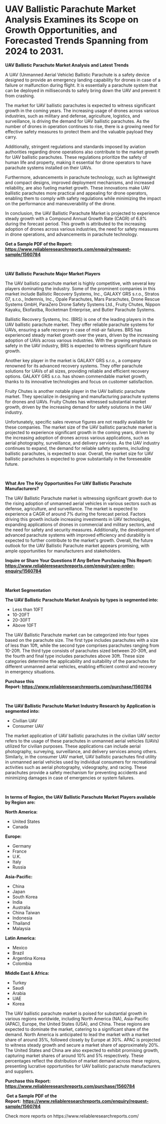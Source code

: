 <p><h1>UAV Ballistic Parachute Market Analysis Examines its Scope on Growth Opportunities, and Forecasted Trends Spanning from 2024 to 2031.</h1></p><p><strong>UAV Ballistic Parachute Market Analysis and Latest Trends</strong></p>
<p><p>A UAV (Unmanned Aerial Vehicle) Ballistic Parachute is a safety device designed to provide an emergency landing capability for drones in case of a failure or malfunction during flight. It is essentially a parachute system that can be deployed in milliseconds to safely bring down the UAV and prevent it from crashing.</p><p>The market for UAV ballistic parachutes is expected to witness significant growth in the coming years. The increasing usage of drones across various industries, such as military and defense, agriculture, logistics, and surveillance, is driving the demand for UAV ballistic parachutes. As the number of drones in operation continues to rise, there is a growing need for effective safety measures to protect them and the valuable payload they carry.</p><p>Additionally, stringent regulations and standards imposed by aviation authorities regarding drone operations also contribute to the market growth for UAV ballistic parachutes. These regulations prioritize the safety of human life and property, making it essential for drone operators to have parachute systems installed on their UAVs.</p><p>Furthermore, advancements in parachute technology, such as lightweight and compact designs, improved deployment mechanisms, and increased reliability, are also fueling market growth. These innovations make UAV ballistic parachutes more practical and appealing for drone operators, enabling them to comply with safety regulations while minimizing the impact on the performance and maneuverability of the drone.</p><p>In conclusion, the UAV Ballistic Parachute Market is projected to experience steady growth with a Compound Annual Growth Rate (CAGR) of 6.8% during the forecast period. This growth is attributed to the increasing adoption of drones across various industries, the need for safety measures in drone operations, and advancements in parachute technology.</p></p>
<p><strong>Get a Sample PDF of the Report:&nbsp; <a href="https://www.reliableresearchreports.com/enquiry/request-sample/1560784">https://www.reliableresearchreports.com/enquiry/request-sample/1560784</a></strong></p>
<p>&nbsp;</p>
<p><strong>UAV Ballistic Parachute Major Market Players</strong></p>
<p><p>The UAV ballistic parachute market is highly competitive, with several key players dominating the industry. Some of the prominent companies in this market include Ballistic Recovery Systems, Inc., GALAXY GRS s.r.o., Stratos 07, s.r.o., Indemnis, Inc., Opale Parachutes, Mars Parachutes, Drone Rescue Systems GmbH, ParaZero Drone Safety Systems Ltd., Fruity Chutes, Nippon Kayaku, Ekofastba, Rocketman Enterprise, and Butler Parachute Systems.</p><p>Ballistic Recovery Systems, Inc. (BRS) is one of the leading players in the UAV ballistic parachute market. They offer reliable parachute systems for UAVs, ensuring a safe recovery in case of mid-air failures. BRS has experienced steady market growth over the years, driven by the increasing adoption of UAVs across various industries. With the growing emphasis on safety in the UAV industry, BRS is expected to witness significant future growth.</p><p>Another key player in the market is GALAXY GRS s.r.o., a company renowned for its advanced recovery systems. They offer parachute solutions for UAVs of all sizes, providing reliable and efficient recovery options. GALAXY GRS s.r.o. has shown commendable market growth, thanks to its innovative technologies and focus on customer satisfaction.</p><p>Fruity Chutes is another notable player in the UAV ballistic parachute market. They specialize in designing and manufacturing parachute systems for drones and UAVs. Fruity Chutes has witnessed substantial market growth, driven by the increasing demand for safety solutions in the UAV industry.</p><p>Unfortunately, specific sales revenue figures are not readily available for these companies. The market size of the UAV ballistic parachute market is projected to experience significant growth in the coming years, driven by the increasing adoption of drones across various applications, such as aerial photography, surveillance, and delivery services. As the UAV industry continues to expand, the demand for reliable safety systems, including ballistic parachutes, is expected to soar. Overall, the market size for UAV ballistic parachutes is expected to grow substantially in the foreseeable future.</p></p>
<p>&nbsp;</p>
<p><strong>What Are The Key Opportunities For UAV Ballistic Parachute Manufacturers?</strong></p>
<p><p>The UAV Ballistic Parachute market is witnessing significant growth due to the rising adoption of unmanned aerial vehicles in various sectors such as defense, agriculture, and surveillance. The market is expected to experience a CAGR of around 7% during the forecast period. Factors driving this growth include increasing investments in UAV technologies, expanding applications of drones in commercial and military sectors, and the need for safety and security measures. Additionally, the development of advanced parachute systems with improved efficiency and durability is expected to further contribute to the market's growth. Overall, the future outlook for the UAV Ballistic Parachute market appears promising, with ample opportunities for manufacturers and stakeholders.</p></p>
<p><strong>Inquire or Share Your Questions If Any Before Purchasing This Report: <a href="https://www.reliableresearchreports.com/enquiry/pre-order-enquiry/1560784">https://www.reliableresearchreports.com/enquiry/pre-order-enquiry/1560784</a></strong></p>
<p>&nbsp;</p>
<p><strong>Market Segmentation</strong></p>
<p><strong>The UAV Ballistic Parachute Market Analysis by types is segmented into:</strong></p>
<p><ul><li>Less than 10FT</li><li>10-20FT</li><li>20-30FT</li><li>Above 10FT</li></ul></p>
<p><p>The UAV Ballistic Parachute market can be categorized into four types based on the parachute size. The first type includes parachutes with a size of less than 10ft, while the second type comprises parachutes ranging from 10-20ft. The third type consists of parachutes sized between 20-30ft, and the fourth and final type includes parachutes above 30ft. These size categories determine the applicability and suitability of the parachutes for different unmanned aerial vehicles, enabling efficient control and recovery in emergency situations.</p></p>
<p><strong>Purchase this Report:&nbsp;<a href="https://www.reliableresearchreports.com/purchase/1560784">https://www.reliableresearchreports.com/purchase/1560784</a></strong></p>
<p>&nbsp;</p>
<p><strong>The UAV Ballistic Parachute Market Industry Research by Application is segmented into:</strong></p>
<p><ul><li>Civilian UAV</li><li>Consumer UAV</li></ul></p>
<p><p>The market application of UAV ballistic parachutes in the civilian UAV sector refers to the usage of these parachutes in unmanned aerial vehicles (UAVs) utilized for civilian purposes. These applications can include aerial photography, surveying, surveillance, and delivery services among others. Similarly, in the consumer UAV market, UAV ballistic parachutes find utility in unmanned aerial vehicles used by individual consumers for recreational activities such as aerial photography, videography, and racing. These parachutes provide a safety mechanism for preventing accidents and minimizing damages in case of emergencies or system failures.</p></p>
<p>&nbsp;</p>
<p><strong>In terms of Region, the UAV Ballistic Parachute Market Players available by Region are:</strong></p>
<p>
    <p> <strong> North America: </strong>
        <ul>
            <li>United States</li>
            <li>Canada</li>
        </ul>
        </p> 
    <p> <strong> Europe: </strong>
        <ul>
            <li>Germany</li>
            <li>France</li>
            <li>U.K.</li>
            <li>Italy</li>
            <li>Russia</li>
        </ul>
        </p> 
    <p> <strong> Asia-Pacific: </strong>
        <ul>
            <li>China</li>
            <li>Japan</li>
            <li>South Korea</li>
            <li>India</li>
            <li>Australia</li>
            <li>China Taiwan</li>
            <li>Indonesia</li>
            <li>Thailand</li>
            <li>Malaysia</li>
        </ul>
        </p> 
    <p> <strong> Latin America: </strong>
        <ul>
            <li>Mexico</li>
            <li>Brazil</li>
            <li>Argentina Korea</li>
            <li>Colombia</li>
        </ul>
        </p> 
    <p> <strong> Middle East & Africa: </strong>
        <ul>
            <li>Turkey</li>
            <li>Saudi</li>
            <li>Arabia</li>
            <li>UAE</li>
            <li>Korea</li>
        </ul>
    </p>
    </p>
<p><p>The UAV ballistic parachute market is poised for substantial growth in various regions worldwide, including North America (NA), Asia-Pacific (APAC), Europe, the United States (USA), and China. These regions are expected to dominate the market, catering to a significant share of the demand. North America is anticipated to lead the market with a market share of around 35%, followed closely by Europe at 30%. APAC is projected to witness steady growth and secure a market share of approximately 20%. The United States and China are also expected to exhibit promising growth, capturing market shares of around 10% and 5% respectively. These percentages reflect the distribution of market demand across these regions, presenting lucrative opportunities for UAV ballistic parachute manufacturers and suppliers.</p></p>
<p><strong>Purchase this Report: <a href="https://www.reliableresearchreports.com/purchase/1560784">https://www.reliableresearchreports.com/purchase/1560784</a></strong></p>
<p>&nbsp;<strong>Get a Sample PDF of the Report:&nbsp;&nbsp;<a href="https://www.reliableresearchreports.com/enquiry/request-sample/1560784">https://www.reliableresearchreports.com/enquiry/request-sample/1560784</a></strong></p>
<p><strong></strong></p>
<p>Check more reports on https://www.reliableresearchreports.com/</p>